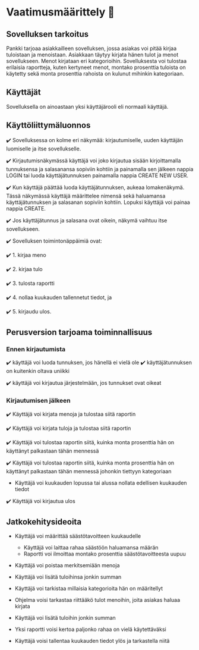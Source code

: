 # Vaatimusmäärittely  :gem:

## Sovelluksen tarkoitus
Pankki tarjoaa asiakkailleen sovelluksen, jossa asiakas voi pitää kirjaa tuloistaan ja menoistaan. Asiakkaan täytyy kirjata hänen tulot ja menot sovellukseen. Menot kirjataan eri kategorioihin. Sovelluksesta voi tulostaa erilaisia raportteja, kuten kertyneet menot, montako prosenttia tuloista on käytetty sekä monta prosenttia rahoista on kulunut mihinkin kategoriaan. 

## Käyttäjät
Sovelluksella on ainoastaan yksi käyttäjärooli eli normaali käyttäjä.

## Käyttöliittymäluonnos

:heavy_check_mark: Sovelluksessa on kolme eri näkymää: kirjautumiselle, uuden käyttäjän luomiselle ja itse sovellukselle.

:heavy_check_mark: Kirjautumisnäkymässä käyttäjä voi joko kirjautua sisään kirjoittamalla tunnuksensa ja salasanansa sopiviin kohtiin ja painamalla sen jälkeen nappia LOGIN tai luoda käyttäjätunnuksen painamalla nappia CREATE NEW USER.

:heavy_check_mark: Kun käyttäjä päättää luoda käyttäjätunnuksen, aukeaa lomakenäkymä. Tässä näkymässä käyttäjä määrittelee nimensä sekä haluamansa käyttäjätunnuksen ja salasanan sopiviin kohtiin. Lopuksi käyttäjä voi painaa nappia CREATE.

:heavy_check_mark: Jos käyttäjätunnus ja salasana ovat oikein, näkymä vaihtuu itse sovellukseen.  

:heavy_check_mark: Sovelluksen toimintonäppäimiä ovat: 

:heavy_check_mark: 1. kirjaa meno

:heavy_check_mark: 2. kirjaa tulo 
	           
:heavy_check_mark: 3. tulosta raportti 

:heavy_check_mark: 4. nollaa kuukauden tallennetut tiedot, ja

:heavy_check_mark: 5. kirjaudu ulos.

## Perusversion tarjoama toiminnallisuus

### Ennen kirjautumista

:heavy_check_mark: käyttäjä voi luoda tunnuksen, jos hänellä ei vielä ole
:heavy_check_mark: käyttäjätunnuksen on kuitenkin oltava uniikki

:heavy_check_mark: käyttäjä voi kirjautua järjestelmään, jos tunnukset ovat oikeat

### Kirjautumisen jälkeen

:heavy_check_mark: Käyttäjä voi kirjata menoja ja tulostaa siitä raportin

:heavy_check_mark: Käyttäjä voi kirjata tuloja ja tulostaa siitä raportin

:heavy_check_mark: Käyttäjä voi tulostaa raportin siitä, kuinka monta prosenttia hän on käyttänyt palkastaan tähän mennessä

:heavy_check_mark: Käyttäjä voi tulostaa raportin siitä, kuinka monta prosenttia hän on käyttänyt palkastaan tähän mennessä johonkin tiettyyn kategoriaan

- Käyttäjä voi kuukauden lopussa tai alussa nollata edellisen kuukauden tiedot

:heavy_check_mark: Käyttäjä voi kirjautua ulos

## Jatkokehitysideoita

- Käyttäjä voi määrittää säästötavoitteen kuukaudelle 
  - Käyttäjä voi laittaa rahaa säästöön haluamansa määrän
  - Raportti voi ilmoittaa montako prosenttia säästötavoitteesta uupuu

- Käyttäjä voi poistaa merkitsemiään menoja

- Käyttäjä voi lisätä tuloihinsa jonkin summan

- Käyttäjä voi tarkistaa millaisia kategorioita hän on määritellyt

- Ohjelma voisi tarkastaa riittääkö tulot menoihin, joita asiakas haluaa kirjata

- Käyttäjä voi lisätä tuloihin jonkin summan

- Yksi raportti voisi kertoa paljonko rahaa on vielä käytettäväksi

- Käyttäjä voisi tallentaa kuukauden tiedot ylös ja tarkastella niitä

